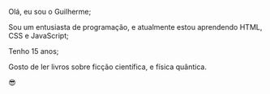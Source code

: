Olá, eu sou o Guilherme;

Sou um entusiasta de programação, e atualmente estou aprendendo HTML, CSS e JavaScript;

Tenho 15 anos;

Gosto de ler livros sobre ficção científica, e física quântica.

😎
